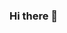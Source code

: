 ### Hi there 👋

<!--
**MrHertzz/MrHertzz** is a ✨ _special_ ✨ repository because its `README.md` (this file) appears on your GitHub profile.

<img src="URL">

⚡Hello I'm Melih. I'm a Electric&Electronics Engineer. 
I like x86 Architectures. I love Retro's

- 🔭 I’m currently working on ...
- 🌱 I’m currently learning ...
- 👯 I’m looking to collaborate on ...
- 🤔 I’m looking for help with ...
- 💬 Ask me about ...
- 📫 How to reach me: ...
- 😄 Pronouns: ...
-  Fun fact: ...
-->
